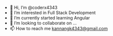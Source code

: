 - 👋 Hi, I’m @coderx4343
- 👀 I’m interested in Full Stack Development 
- 🌱 I’m currently started learning Angular 
- 💞️ I’m looking to collaborate on ...
- 📫 How to reach me kannangk4343@gmail.com

<!---
coderx4343/coderx4343 is a ✨ special ✨ repository because its `README.md` (this file) appears on your GitHub profile.
You can click the Preview link to take a look at your changes.
--->
